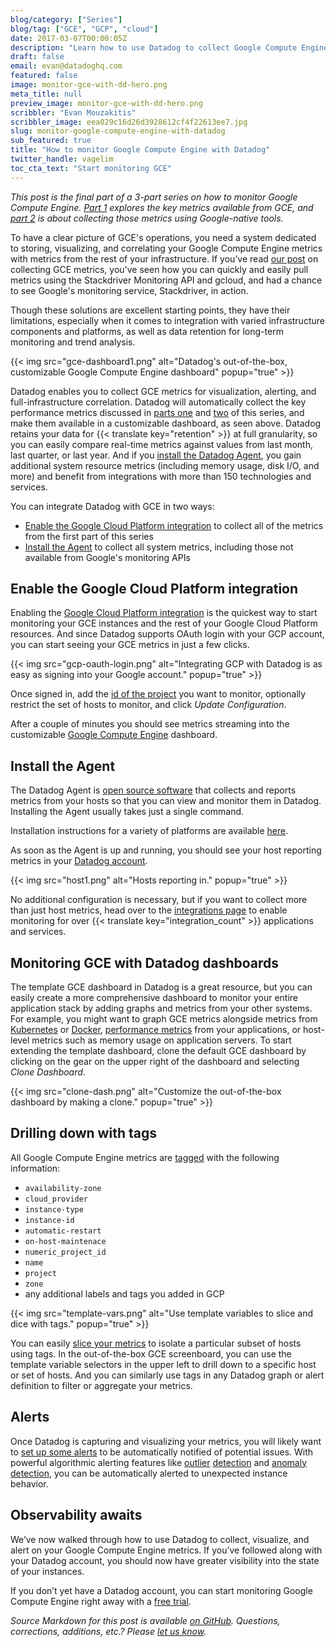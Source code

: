 ```yaml
---
blog/category: ["Series"]
blog/tag: ["GCE", "GCP", "cloud"]
date: 2017-03-07T00:00:05Z
description: "Learn how to use Datadog to collect Google Compute Engine metrics."
draft: false
email: evan@datadoghq.com
featured: false
image: monitor-gce-with-dd-hero.png
meta_title: null
preview_image: monitor-gce-with-dd-hero.png
scribbler: "Evan Mouzakitis"
scribbler_image: eea029c16d26d3928612cf4f22613ee7.jpg
slug: monitor-google-compute-engine-with-datadog
sub_featured: true
title: "How to monitor Google Compute Engine with Datadog"
twitter_handle: vagelim
toc_cta_text: "Start monitoring GCE"
---
```


_This post is the final part of a 3-part series on how to monitor Google Compute Engine. [Part 1][part1] explores the key metrics available from GCE, and [part 2][part2] is about collecting those metrics using Google-native tools._

To have a clear picture of GCE's operations, you need a system dedicated to storing, visualizing, and correlating your Google Compute Engine metrics with metrics from the rest of your infrastructure. If you’ve read [our post][part2] on collecting GCE metrics, you've seen how you can quickly and easily pull metrics using the Stackdriver Monitoring API and gcloud, and had a chance to see Google's monitoring service, Stackdriver, in action.

Though these solutions are excellent starting points, they have their limitations, especially when it comes to integration with varied infrastructure components and platforms, as well as data retention for long-term monitoring and trend analysis.

{{< img src="gce-dashboard1.png" alt="Datadog's out-of-the-box, customizable Google Compute Engine dashboard" popup="true" >}}

Datadog enables you to collect GCE metrics for visualization, alerting, and full-infrastructure correlation. Datadog will automatically collect the key performance metrics discussed in [parts one][part1] and [two][part2] of this series, and make them available in a customizable dashboard, as seen above. Datadog retains your data for {{< translate key="retention" >}} at full granularity, so you can easily compare real-time metrics against values from last month, last quarter, or last year. And if you [install the Datadog Agent](#install-the-agent), you gain additional system resource metrics (including memory usage, disk I/O, and more) and benefit from integrations with more than 150 technologies and services.

You can integrate Datadog with GCE in two ways:  

- [Enable the Google Cloud Platform integration](#enable-integration) to collect all of the metrics from the first part of this series  
- [Install the Agent](#install-the-agent) to collect all system metrics, including those not available from Google's monitoring APIs


## Enable the Google Cloud Platform integration
Enabling the [Google Cloud Platform integration][gcp-tile] is the quickest way to start monitoring your GCE instances and the rest of your Google Cloud Platform resources. And since Datadog supports OAuth login with your GCP account, you can start seeing your GCE metrics in just a few clicks.

{{< img src="gcp-oauth-login.png" alt="Integrating GCP with Datadog is as easy as signing into your Google account." popup="true" >}}

Once signed in, add the [id of the project][project-id] you want to monitor, optionally restrict the set of hosts to monitor, and click _Update Configuration_.

After a couple of minutes you should see metrics streaming into the customizable [Google Compute Engine][gce-dash-link] dashboard.

[gce-dash-link]: https://app.datadoghq.com/screen/integration/gce
[gcp-tile]: https://app.datadoghq.com/account/settings#integrations/google_cloud_platform
[project-id]: https://console.cloud.google.com/project

## Install the Agent

The Datadog Agent is [open source software](https://github.com/DataDog/dd-agent) that collects and reports metrics from your hosts so that you can view and monitor them in Datadog. Installing the Agent usually takes just a single command.

Installation instructions for a variety of platforms are available [here](https://app.datadoghq.com/account/settings#agent).

As soon as the Agent is up and running, you should see your host reporting metrics in your [Datadog account](https://app.datadoghq.com/infrastructure).

{{< img src="host1.png" alt="Hosts reporting in." popup="true" >}}

No additional configuration is necessary, but if you want to collect more than just host metrics, head over to the [integrations page](https://app.datadoghq.com/account/settings) to enable monitoring for over {{< translate key="integration_count" >}} applications and services.

## Monitoring GCE with Datadog dashboards

The template GCE dashboard in Datadog is a great resource, but you can easily create a more comprehensive dashboard to monitor your entire application stack by adding graphs and metrics from your other systems. For example, you might want to graph GCE metrics alongside metrics from [Kubernetes](https://www.datadoghq.com/blog/monitoring-kubernetes-era/) or [Docker](https://www.datadoghq.com/blog/the-docker-monitoring-problem/), [performance metrics](https://www.datadoghq.com/blog/announcing-apm/) from your applications, or host-level metrics such as memory usage on application servers. To start extending the template dashboard, clone the default GCE dashboard by clicking on the gear on the upper right of the dashboard and selecting _Clone Dashboard_.

{{< img src="clone-dash.png" alt="Customize the out-of-the-box dashboard by making a clone." popup="true" >}}

## Drilling down with tags
All Google Compute Engine metrics are [tagged](https://docs.datadoghq.com/guides/tagging/) with the following information:  

- `availability-zone`  
- `cloud_provider`  
- `instance-type`  
- `instance-id`  
- `automatic-restart`  
- `on-host-maintenace`  
- `numeric_project_id`  
- `name`    
- `project`  
- `zone`  
- any additional labels and tags you added in GCP

{{< img src="template-vars.png" alt="Use template variables to slice and dice with tags." popup="true" >}}

You can easily [slice your metrics](https://www.datadoghq.com/blog/the-power-of-tagged-metrics/) to isolate a particular subset of hosts using tags. In the out-of-the-box GCE screenboard, you can use the template variable selectors in the upper left to drill down to a specific host or set of hosts. And you can similarly use tags in any Datadog graph or alert definition to filter or aggregate your metrics. 

## Alerts

Once Datadog is capturing and visualizing your metrics, you will likely want to [set up some alerts](https://docs.datadoghq.com/guides/monitoring/) to be automatically notified of potential issues. With powerful algorithmic alerting features like [outlier](https://www.datadoghq.com/blog/introducing-outlier-detection-in-datadog/) [detection](https://www.datadoghq.com/blog/scaling-outlier-algorithms/) and [anomaly detection](https://www.datadoghq.com/blog/introducing-anomaly-detection-datadog/), you can be automatically alerted to unexpected instance behavior.


## Observability awaits
We’ve now walked through how to use Datadog to collect, visualize, and alert on your Google Compute Engine metrics. If you’ve followed along with your Datadog account, you should now have greater visibility into the state of your instances. 

If you don’t yet have a Datadog account, you can start monitoring Google Compute Engine right away with a <a href="#" class="sign-up-trigger">free trial</a>.


_Source Markdown for this post is available [on GitHub][the-monitor]. Questions, corrections, additions, etc.? Please [let us know][issues]._

[the-monitor]: https://github.com/datadog/the-monitor

[part1]: /blog/monitoring-google-compute-engine-performance
[part2]: /blog/how-to-collect-gce-metrics
[part3]: /blog/monitor-google-compute-engine-with-datadog

[issues]: https://github.com/DataDog/the-monitor/issues
